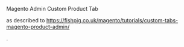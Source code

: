 Magento Admin Custom Product Tab

as described to https://fishpig.co.uk/magento/tutorials/custom-tabs-magento-product-admin/

.